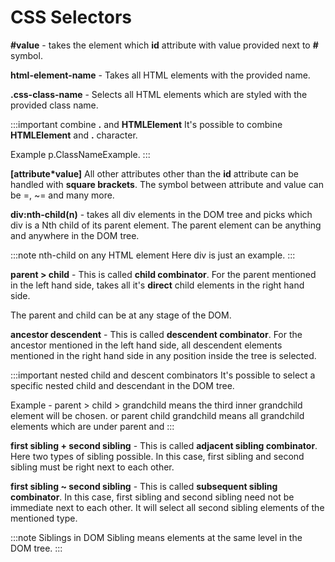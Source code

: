 # CSS Selectors

**#value** - takes the element which **id** attribute with value provided next to **#** symbol.

**html-element-name** - Takes all HTML elements with the provided name.

**.css-class-name** - Selects all HTML elements which are styled with the provided class name.

:::important combine **.** and **HTMLElement**
It's possible to combine **HTMLElement** and **.** character.

Example p\.ClassNameExample.
:::

**[attribute*value]** All other attributes other than the **id** attribute can be handled with **square brackets**.
The symbol between attribute and value can be =, ~= and many more.

**div:nth-child(n)** - takes all div elements in the DOM tree and picks which div is a Nth child
of its parent element. The parent element can be anything and anywhere in the DOM tree.

:::note nth-child on any HTML element
Here div is just an example.
:::

**parent > child** - This is called **child combinator**.
For the parent mentioned in the left hand side,
takes all it's **direct** child elements in the right hand side.

The parent and child can be at any stage of the DOM.

**ancestor descendent** - This is called **descendent combinator**.
For the ancestor mentioned in the left hand side,
all descendent elements mentioned in the right hand side in any position inside the tree is selected.

:::important nested child and descent combinators
It's possible to select a specific nested child and descendant in the DOM tree.

Example - parent > child > grandchild means the third inner grandchild element will be chosen.
or parent child grandchild means all grandchild elements which are under parent and
:::

**first sibling **+** second sibling** - This is called **adjacent sibling combinator**.
Here two types of sibling possible. In this case, first sibling and
second sibling must be right next to each other.

**first sibling **\~** second sibling** - This is called **subsequent sibling combinator**.
In this case, first sibling and second sibling need not be immediate next to each other.
It will select all second sibling elements of the mentioned type.

:::note Siblings in DOM
Sibling means elements at the same level in the DOM tree.
:::
